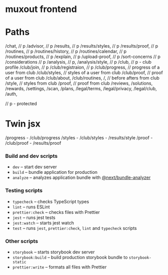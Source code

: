 # muxout frontend

# Paths

/chat, // p
/advisor, // p
/results, // p
/results/styles, // p
/results/proof, // p
/routines, // p
/routines/history, // p
/routines/calendar, // p
/routines/products, // p
/explain, // p
/upload-proof, // p
/sort-concerns // p
/considerations // p
/analysis, // p,
/analysis/style, // p
/club, // p - club profile
/club/join, // p
/club/registraion, // p
/club/progress, // progress of a user from club
/club/styles, // styles of a user from club
/club/proof, // proof of a user from club
/club/about,
/club/routines,
/, // before afters from club
/style, // styles from club
/proof, // proof from club
/reviews,
/solutions,
/rewards,
/settings,
/scan,
/plans,
/legal/terms,
/legal/privacy,
/legal/club,
/auth,

// p - protected

# Twin jsx

/progress - /club/progress
/styles - /club/styles - /results/style
/proof - /club/proof - /results/proof

### Build and dev scripts

- `dev` – start dev server
- `build` – bundle application for production
- `analyze` – analyzes application bundle with [@next/bundle-analyzer](https://www.npmjs.com/package/@next/bundle-analyzer)

### Testing scripts

- `typecheck` – checks TypeScript types
- `lint` – runs ESLint
- `prettier:check` – checks files with Prettier
- `jest` – runs jest tests
- `jest:watch` – starts jest watch
- `test` – runs `jest`, `prettier:check`, `lint` and `typecheck` scripts

### Other scripts

- `storybook` – starts storybook dev server
- `storybook:build` – build production storybook bundle to `storybook-static`
- `prettier:write` – formats all files with Prettier
